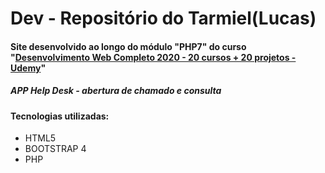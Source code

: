 # Dev - Repositório do Tarmiel(Lucas)
<h4> Site desenvolvido ao longo do módulo "PHP7" do curso "<a href="https://www.udemy.com/course/web-completo/">Desenvolvimento Web Completo 2020 - 20 cursos + 20 projetos - Udemy</a>"</h4>
<h5> APP Help Desk - abertura de chamado e consulta </h5>
<h4>Tecnologias utilizadas:</h4>
<ul>
  <li>HTML5</li>
  <li>BOOTSTRAP 4</li>
  <li>PHP</li>
</ul>
